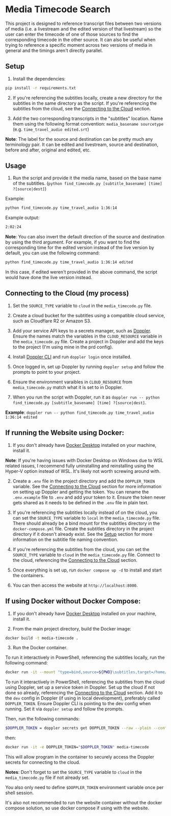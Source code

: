 # Media Timecode Search

This project is designed to reference transcript files between two versions of media (i.e. a livestream and the edited version of that livestream) so the user can enter the timecode of one of those sources to find the corresponding timecode in the other source. It can also be useful when trying to reference a specific moment across two versions of media in general and the timings aren't directly parallel.

## Setup

1. Install the dependencies:
```sh
pip install -r requirements.txt
```

2. If you're referencing the subtitles locally, create a new directory for the subtitles in the same directory as the script. If you're referencing the subtitles from the cloud, see the [Connecting to the Cloud](#connecting-to-the-cloud-my-process) section.

3. Add the two corresponding transcripts in the "subtitles" location. Name them using the following format convention: `media_basename sourcetype` (e.g. `time_travel_audio edited.srt`)

**Note**: The label for the source and destination can be pretty much any terminology pair. It can be edited and livestream, source and destination, before and after, original and edited, etc.

## Usage

1. Run the script and provide it the media name, based on the base name of the subtitles. (`python find_timecode.py [subtitle_basename] [time] ?[source|dest]`)

Example:
```sh
python find_timecode.py time_travel_audio 1:36:14
```
Example output:
```sh
2:02:24
```

**Note**: You can also invert the default direction of the source and destination by using the third argument. For example, if you want to find the corresponding time for the edited version instead of the live version by default, you can use the following command:
```sh
python find_timecode.py time_travel_audio 1:36:14 edited
```
In this case, if edited weren't provided in the above command, the script would have done the live version instead.

## Connecting to the Cloud (my process)

1. Set the `SOURCE_TYPE` variable to `cloud` in the `media_timecode.py` file.

2. Create a cloud bucket for the subtitles using a compatible cloud service, such as Cloudflare R2 or Amazon S3.

3. Add your service API keys to a secrets manager, such as [Doppler](https://www.doppler.com/). Ensure the names match the variables in the `CLOUD_RESOURCE` variable in the `media_timecode.py` file. Create a project in Doppler and add the keys to the project (I'm using mine in the prd config).

4. Install [Doppler CLI](https://docs.doppler.com/docs/install-cli) and run `doppler login` once installed.

5. Once logged in, set up Doppler by running `doppler setup` and follow the prompts to point to your project. 

6. Ensure the environment varaibles in `CLOUD_RESOURCE` from `media_timecode.py` match what it is set to in Doppler.

7. When you run the script with Doppler, run it as `doppler run -- python find_timecode.py [subtitle_basename] [time] ?[source|dest]`.

**Example**: `doppler run -- python find_timecode.py time_travel_audio 1:36:14 edited`

## If running the Website using Docker:

1. If you don't already have [Docker Desktop](https://www.docker.com/products/docker-desktop/) installed on your machine, install it.

**Note**: If you're having issues with Docker Desktop on Windows due to WSL related issues, I recommend fully uninstalling and reinstalling using the Hyper-V option instead of WSL. It's likely not worth screwing around with.

2. Create a `.env` file in the project directory and add the `DOPPLER_TOKEN` variable. See the [Connecting to the Cloud](#connecting-to-the-cloud-my-process) section for more information on setting up Doppler and getting the token. You can rename the `.env.example` file to `.env` and add your token to it. Ensure the token never gets shared as it needs to be defined in the `.env` file in plain text.

3. If you're referencing the subtitles locally instead of on the cloud, you can set the `SOURCE_TYPE` variable to `local` in the `media_timecode.py` file. There should already be a bind mount for the subtitles directory in the `docker-compose.yml` file. Create the subtitles directory in the project directory if it doesn't already exist. See the [Setup](#setup) section for more information on the subtitle file naming convention.

4. If you're referencing the subtitles from the cloud, you can set the `SOURCE_TYPE` variable to `cloud` in the `media_timecode.py` file. Connect to the cloud, referencing the [Connecting to the Cloud](#connecting-to-the-cloud-my-process) section.

5. Once everything is set up, run `docker compose up -d` to install and start the containers.

6. You can then access the website at `http://localhost:8000`.

## If using Docker without Docker Compose:

1. If you don't already have [Docker Desktop](https://www.docker.com/products/docker-desktop/) installed on your machine, install it.

2. From the main project directory, build the Docker image:
```sh
docker build -t media-timecode .
```

3. Run the Docker container.

To run it interactively in PowerShell, referencing the subtitles locally, run the following command:
```sh
docker run -it --mount "type=bind,source=${PWD}\subtitles,target=/home/python/media-timecode-search/subtitles" media-timecode
```

To run it interactively in PowerShell, referencing the subtitles from the cloud using Doppler, set up a service token in Doppler. Set up the cloud if not done so already, referencing the [Connecting to the Cloud](#connecting-to-the-cloud-my-process) section. Add it to the `dev` config in Doppler (if using in local development), preferably called `DOPPLER_TOKEN`. Ensure Doppler CLI is pointing to the dev config when running. Set it via `doppler setup` and follow the prompts.

Then, run the following commands:
```sh
$DOPPLER_TOKEN = doppler secrets get DOPPLER_TOKEN --raw --plain --config dev
```
then:
```sh
docker run -it -e DOPPLER_TOKEN="$DOPPLER_TOKEN" media-timecode
```
This will allow program in the container to securely access the Doppler secrets for connecting to the cloud. 

 **Notes**: Don't forget to set the `SOURCE_TYPE` variable to `cloud` in the `media_timecode.py` file if not already set. 
 
 You also only need to define `$DOPPLER_TOKEN` environment variable once per shell session. 
 
 It's also not recommended to run the website container without the docker compose solution, so use docker compose if using with the website.